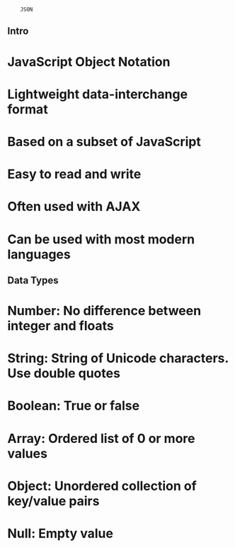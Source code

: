 		JSON 

Intro
-----

# JavaScript Object Notation
# Lightweight data-interchange format
# Based on a subset of JavaScript
# Easy to read and write
# Often used with AJAX
# Can be used with most modern languages

Data Types
----------

# Number: No difference between integer and floats
# String: String of Unicode characters. Use double quotes
# Boolean: True or false
# Array: Ordered list of 0 or more values
# Object: Unordered collection of key/value pairs
# Null: Empty value